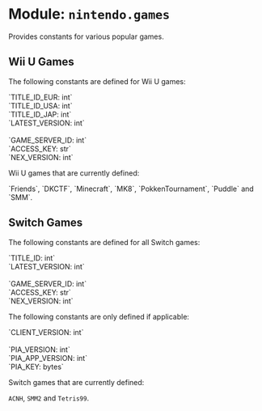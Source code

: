 
# Module: <code>nintendo.games</code>

Provides constants for various popular games.

## Wii U Games

The following constants are defined for Wii U games:

<span class="docs">
`TITLE_ID_EUR: int`<br>
`TITLE_ID_USA: int`<br>
`TITLE_ID_JAP: int`<br>
`LATEST_VERSION: int`<br><br>
`GAME_SERVER_ID: int`<br>
`ACCESS_KEY: str`<br>
`NEX_VERSION: int`
</span>

Wii U games that are currently defined:

<span class="docs">
`Friends`, `DKCTF`, `Minecraft`, `MK8`, `PokkenTournament`, `Puddle` and `SMM`.
</span>

## Switch Games
The following constants are defined for all Switch games:

<span class="docs">
`TITLE_ID: int`<br>
`LATEST_VERSION: int`<br><br>
`GAME_SERVER_ID: int`<br>
`ACCESS_KEY: str`<br>
`NEX_VERSION: int`<br>
</span>

The following constants are only defined if applicable:

<span class="docs">
`CLIENT_VERSION: int`<br><br>
`PIA_VERSION: int`<br>
`PIA_APP_VERSION: int`<br>
`PIA_KEY: bytes`<br>
</span>

Switch games that are currently defined:

<span class="docs">`ACNH`, `SMM2` and `Tetris99`.</span>